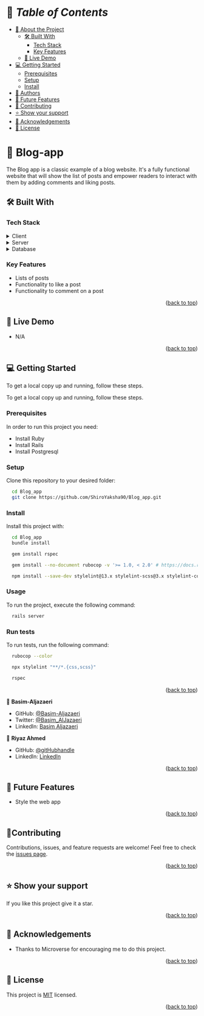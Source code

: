 <a name="readme-top"></a>

# 📗 *Table of Contents*

- [📖 About the Project](#about-project)
  - [🛠️ Built With](#built-with)
    - [Tech Stack](#tech-stack)
    - [Key Features](#key-features)
  - [🚀 Live Demo](#live-demo)
- [💻 Getting Started](#getting-started)
  - [Prerequisites](#prerequisites)
  - [Setup](#setup)
  - [Install](#install)
- [👥 Authors](#authors)
- [🔭 Future Features](#future-features)
- [🤝 Contributing](#contributing)
- [⭐ Show your support](#support)
- [🙏 Acknowledgements](#acknowledgements)
- [📝 License](#license)

# 📖 Blog-app <a name="about-project"></a>
The Blog app is a classic example of a blog website. It's a fully functional website that will show the list of posts and empower readers to interact with them by adding comments and liking posts.

## 🛠️ Built With <a name="built-with"></a>
### Tech Stack

<details>
  <summary>Client</summary>
  <ul>
    <li>HTML, CSS</li>
    <li>JavaScript</li>
  </ul>
</details>

<details>
  <summary>Server</summary>
  <ul>
    <li>Ruby on Rails</li>
  </ul>
</details>

<details>
<summary>Database</summary>
  <ul>
    <li><a href="https://www.postgresql.org/">PostgreSQL</a></li>
  </ul>
</details>

### Key Features
  - Lists of posts
  - Functionality to like a post
  - Functionality to comment on a post

<p align="right">(<a href="#readme-top">back to top</a>)</p>

## 🚀 Live Demo <a name="live-demo"></a>
- N/A
<!-- [Metrics](https://metrics-59av.onrender.com/) -->

<p align="right">(<a href="#readme-top">back to top</a>)</p>

## :computer: Getting Started <a name="getting-started"></a>
To get a local copy up and running, follow these steps.<br>

To get a local copy up and running, follow these steps.

### Prerequisites

In order to run this project you need:

- Install Ruby
- Install Rails
- Install Postgresql

### Setup

Clone this repository to your desired folder:

```sh
  cd Blog_app
  git clone https://github.com/ShiroYaksha90/Blog_app.git
```

### Install

Install this project with:

```sh
  cd Blog_app
  bundle install
```
```sh
  gem install rspec
```
```sh
  gem install --no-document rubocop -v '>= 1.0, < 2.0' # https://docs.rubocop.org/en/stable/installation/
```
```sh
  npm install --save-dev stylelint@13.x stylelint-scss@3.x stylelint-config-standard@21.x stylelint-csstree-validator@1.x
```

### Usage

To run the project, execute the following command:

```sh
  rails server
```

### Run tests

To run tests, run the following command:

```sh
  rubocop --color
```
```sh
  npx stylelint "**/*.{css,scss}"
```
```sh
  rspec
```


<p align="right">(<a href="#readme-top">back to top</a>)</p>

👤 **Basim-Aljazaeri**

- GitHub: [@Basim-Aljazaeri](https://github.com/Shiroyaksha90)
- Twitter: [@Basim_AlJazaeri](https://twitter.com/Basim_AlJazaeri)
- LinkedIn: [Basim Aljazaeri](https://www.linkedin.com/in/basim-aljazaeri-603682201/)

👤 **Riyaz Ahmed**

- GitHub: [@gitHubhandle](https://github.com/r-ahmed2022)
- LinkedIn: [LinkedIn](https://www.linkedin.com/in/riyazahmedmicroverse/)


<p align="right">(<a href="#readme-top">back to top</a>)</p>

## 🔭 Future Features <a name="future-features"></a>
  - Style the web app


<p align="right">(<a href="#readme-top">back to top</a>)</p>

## 🤝Contributing <a name="contributing"></a>
Contributions, issues, and feature requests are welcome!
Feel free to check the [issues page](https://github.com/ShiroYaksha90/Blog-app/issues).

<p align="right">(<a href="#readme-top">back to top</a>)</p>

## ⭐ Show your support <a name="support"></a>
If you like this project give it a star.

<p align="right">(<a href="#readme-top">back to top</a>)</p>

## 🙏 Acknowledgements <a name="acknowledgements"></a>
- Thanks to Microverse for encouraging me to do this project.

<p align="right">(<a href="#readme-top">back to top</a>)</p>
  
## 📝 License <a name="license"></a>
This project is [MIT](./MIT.md) licensed.

<p align="right">(<a href="#readme-top">back to top</a>)</p>